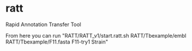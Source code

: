 # ratt
Rapid Annotation Transfer Tool

From here you can run "RATT/RATT_v1/start.ratt.sh RATT/Tbexample/embl RATT/Tbexample/F11.fasta F11-try1 Strain"
